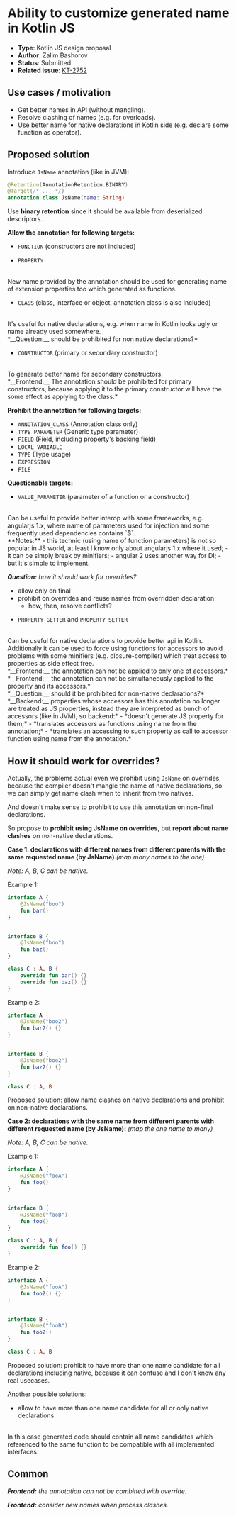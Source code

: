 # Ability to customize generated name in Kotlin JS

* **Type**: Kotlin JS design proposal
* **Author**: Zalim Bashorov
* **Status**: Submitted
* **Related issue**: [KT-2752](https://youtrack.jetbrains.com/issue/KT-2752)

## Use cases / motivation

- Get better names in API (without mangling).
- Resolve clashing of names (e.g. for overloads).
- Use better name for native declarations in Kotlin side (e.g. declare some function as operator).

## Proposed solution

Introduce `JsName` annotation (like in JVM):

```kotlin
@Retention(AnnotationRetention.BINARY)
@Target(/* ... */)
annotation class JsName(name: String)
```

Use **binary retention** since it should be available from deserialized descriptors.

**Allow the annotation for following targets:**

+ `FUNCTION` (constructors are not included)

+ `PROPERTY`
<br/>
New name provided by the annotation should be used for generating name of extension properties too which generated as functions.

+ `CLASS` (class, interface or object, annotation class is also included)
<br/>
It's useful for native declarations, e.g. when name in Kotlin looks ugly or name already used somewhere.
<br/>
*__Question:__ should be prohibited for non native declarations?*

+ `CONSTRUCTOR` (primary or secondary constructor)
<br/>
To generate better name for secondary constructors.
<br/>
*__Frontend:__ The annotation should be prohibited for primary constructors, because applying it to the primary constructor will have the some effect as applying to the class.*


**Prohibit the annotation for following targets:**
- `ANNOTATION_CLASS` (Annotation class only)
- `TYPE_PARAMETER` (Generic type parameter)
- `FIELD` (Field, including property's backing field)
- `LOCAL_VARIABLE`
- `TYPE` (Type usage)
- `EXPRESSION`
- `FILE`

**Questionable targets:**
+ `VALUE_PARAMETER` (parameter of a function or a constructor)
<br/>
Can be useful to provide better interop with some frameworks, e.g. angularjs 1.x, where name of parameters used for injection and some frequently used dependencies contains `$`.
<br/>
**Notes:**
    - this technic (using name of function parameters) is not so popular in JS world, at least I know only about angularjs 1.x where it used;
    - it can be simply break by minifiers;
    - angular 2 uses another way for DI;
    - but it's simple to implement.

*__Question:__ how it should work for overrides?*
* allow only on final
* prohibit on overrides and reuse names from overridden declaration
    * how, then, resolve conflicts?

+ `PROPERTY_GETTER` and `PROPERTY_SETTER`
<br/>
Can be useful for native declarations to provide better api in Kotlin.
Additionally it can be used to force using functions for accessors to avoid problems with some minifiers
(e.g. closure-compiler) which treat access to properties as side effect free.
<br/>
    *__Frontend:__ the annotation can not be applied to only one of accessors.*
<br/>
    *__Frontend:__ the annotation can not be simultaneously applied to the property and its accessors.*
<br/>
    *__Question:__ should it be prohibited for non-native declarations?*
<br/>
    *__Backend:__ properties whose accessors has this annotation no longer are treated as JS properties,
    instead they are interpreted as bunch of accessors (like in JVM), so backend:*
    - *doesn't generate JS property for them;*
    - *translates accessors as functions using name from the annotation;*
    - *translates an accessing to such property as call to accessor function using name from the annotation.*


## How it should work for overrides?

Actually, the problems actual even we prohibit using `JsName` on overrides,
because the compiler doesn't mangle the name of native declarations,
so we can simply get name clash when to inherit from two natives.

And doesn't make sense to prohibit to use this annotation on non-final declarations.

So propose to **prohibit using JsName on overrides**, but **report about name clashes** on non-native declarations.


**Case 1: declarations with different names from different parents with the same requested name (by JsName)**
    _(map many names to the one)_


_Note: A, B, C can be native._

Example 1:
```kotlin
interface A {
    @JsName("boo")
    fun bar()
}


interface B {
    @JsName("boo")
    fun baz()
}

class C : A, B {
    override fun bar() {}
    override fun baz() {}
}
```

Example 2:
```kotlin
interface A {
    @JsName("boo2")
    fun bar2() {}
}


interface B {
    @JsName("boo2")
    fun baz2() {}
}

class C : A, B
```

Proposed solution: allow name clashes on native declarations and prohibit on non-native declarations.

**Case 2: declarations with the same name from different parents with different requested name (by JsName):**
    _(map the one name to many)_

_Note: A, B, C can be native._

Example 1:
```kotlin
interface A {
    @JsName("fooA")
    fun foo()
}


interface B {
    @JsName("fooB")
    fun foo()
}

class C : A, B {
    override fun foo() {}
}
```

Example 2:
```kotlin
interface A {
    @JsName("fooA")
    fun foo2() {}
}


interface B {
    @JsName("fooB")
    fun foo2()
}

class C : A, B
```

Proposed solution: prohibit to have more than one name candidate for all declarations including native,
                   because it can confuse and I don't know any real usecases.

Another possible solutions:
* allow to have more than one name candidate for all or only native declarations.
<br/>
In this case generated code should contain all name candidates which referenced to the same function to be compatible with all implemented interfaces.


## Common

*__Frontend:__ the annotation can not be combined with override.*

*__Frontend:__ consider new names when process clashes.*
